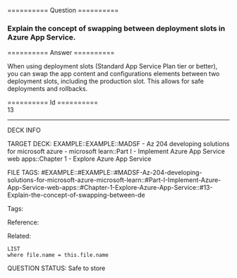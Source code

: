 ========== Question ==========  

### Explain the concept of swapping between deployment slots in Azure App Service.  

========== Answer ==========  

When using deployment slots (Standard App Service Plan tier or better), you can
swap the app content and configurations elements between two deployment slots,
including the production slot. This allows for safe deployments and rollbacks.

========== Id ==========  
13

---

DECK INFO

TARGET DECK: EXAMPLE::EXAMPLE::MADSF - Az 204 developing solutions for microsoft azure - microsoft learn::Part I - Implement Azure App Service web apps::Chapter 1 - Explore Azure App Service

FILE TAGS: #EXAMPLE::#EXAMPLE::#MADSF-Az-204-developing-solutions-for-microsoft-azure-microsoft-learn::#Part-I-Implement-Azure-App-Service-web-apps::#Chapter-1-Explore-Azure-App-Service::#13-Explain-the-concept-of-swapping-between-de

Tags:

Reference:

Related:

```dataview
LIST
where file.name = this.file.name
```
QUESTION STATUS: Safe to store
